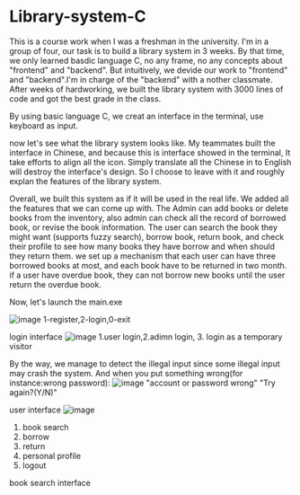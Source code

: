 # Library-system-C

This is a course work when I was a freshman in the university. I'm in a group of four, our task is to build a library system in 3 weeks. By that time, we only learned basdic language C, no any frame, no any concepts about "frontend" and "backend". But intuitively, we devide our work to "frontend" and "backend".I'm in charge of the "backend" with a nother classmate.  After weeks of hardworking, we built the library system with 3000 lines of code and got the best grade in the class.

By using basic language C, we creat an interface in the terminal, use keyboard as input.

now let's see what the library system looks like.
My teammates built the interface in Chinese, and because this is interface showed in the terminal, It take efforts to align all the icon. Simply translate all the Chinese in to English will destroy the interface's design. So I choose to leave with it and roughly explan the features of the library system.

Overall, we built this system as if it will be used in the real life. We added all the features that we can come up with. 
The Admin can add books or delete books from the inventory, also admin can check all the record of borrowed book, or revise the book information.
The user can search the book they might want (supports fuzzy search), borrow book, return book, and check their profile to see how many books they have borrow and when should they return them. we set up a mechanism that each user can have three borrowed books at most, and each book have to be returned in two month. if a user have overdue book, they can not borrow new books until the user return the overdue book.


Now, let's launch the main.exe

![image](https://user-images.githubusercontent.com/86272490/211156682-24eddf9c-4631-472d-ad36-b021ac1e56c6.png)
1-register,2-login,0-exit


login interface
![image](https://user-images.githubusercontent.com/86272490/211156761-7e30c609-cad2-473c-8e0b-4c4e5605175d.png)
1.user login,2.adimn login, 3. login as a temporary visitor

By the way, we manage to detect the illegal input since some illegal input may crash the system. And when you put something wrong(for instance:wrong password):
![image](https://user-images.githubusercontent.com/86272490/211157145-b6ffa1b0-b313-4365-91e3-e21e2cf28cae.png)
"account or password wrong"
"Try again?(Y/N)"


user interface
![image](https://user-images.githubusercontent.com/86272490/211160267-9279137c-625f-4dfe-b79e-7a928cae2125.png)
1. book search
2. borrow
3. return
4. personal profile
0. logout
 
book search interface






